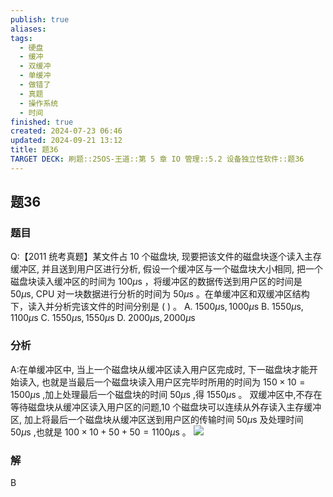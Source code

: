 ```yaml
---
publish: true
aliases: 
tags:
  - 硬盘
  - 缓冲
  - 双缓冲
  - 单缓冲
  - 做错了
  - 真题
  - 操作系统
  - 时间
finished: true
created: 2024-07-23 06:46
updated: 2024-09-21 13:12
title: 题36
TARGET DECK: 刷题::25OS-王道::第 5 章 IO 管理::5.2 设备独立性软件::题36
---
```

## 题36
### 题目
Q:【2011 统考真题】某文件占 10 个磁盘块, 现要把该文件的磁盘块逐个读入主存缓冲区, 并且送到用户区进行分析, 假设一个缓冲区与一个磁盘块大小相同, 把一个磁盘块读入缓冲区的时间为 ${100\mu }\mathrm{s}$ ，将缓冲区的数据传送到用户区的时间是 ${50\mu }\mathrm{s}$, CPU 对一块数据进行分析的时间为 ${50\mu }\mathrm{s}$ 。在单缓冲区和双缓冲区结构下，读入并分析完该文件的时间分别是 ( ) 。
A. ${1500\mu }\mathrm{s},{1000\mu }\mathrm{s}$ B. ${1550\mu }\mathrm{s},{1100\mu }\mathrm{s}$
C. ${1550\mu }\mathrm{s},{1550\mu }\mathrm{s}$ D. ${2000\mu }\mathrm{s},{2000\mu }\mathrm{s}$
### 分析
A:在单缓冲区中, 当上一个磁盘块从缓冲区读入用户区完成时, 下一磁盘块才能开始读入, 也就是当最后一个磁盘块读入用户区完毕时所用的时间为 ${150} \times {10} = {1500\mu }\mathrm{s}$ ,加上处理最后一个磁盘块的时间 ${50\mu }\mathrm{s}$ ,得 ${1550\mu }\mathrm{s}$ 。
双缓冲区中,不存在等待磁盘块从缓冲区读入用户区的问题,10 个磁盘块可以连续从外存读入主存缓冲区, 加上将最后一个磁盘块从缓冲区送到用户区的传输时间 ${50\mu }\mathrm{s}$ 及处理时间 ${50\mu }\mathrm{s}$ ,也就是 ${100} \times {10} + {50} + {50} = {1100\mu }\mathrm{s}$ 。
![](https://img.hwenyi.live/202408112128919.webp)
### 解
B
<!--ID: 1723725255818-->

